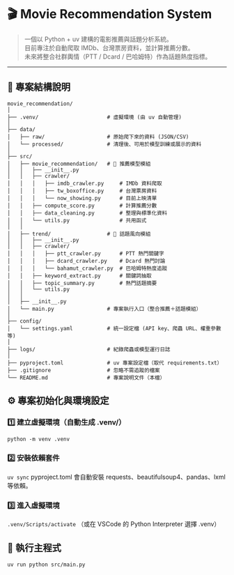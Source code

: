 # 🎬 Movie Recommendation System

> 一個以 Python + uv 建構的電影推薦與話題分析系統。  
> 目前專注於自動爬取 IMDb、台灣票房資料，並計算推薦分數。  
> 未來將整合社群輿情（PTT / Dcard / 巴哈姆特）作為話題熱度指標。

---

## 📁 專案結構說明

```plaintext
movie_recommendation/
│
├── .venv/                      # 虛擬環境 (由 uv 自動管理)
│
├── data/
│   ├── raw/                    # 原始爬下來的資料 (JSON/CSV)
│   └── processed/              # 清理後、可用於模型訓練或展示的資料
│
├── src/
│   ├── movie_recommendation/   # 🎯 推薦模型模組
│   │   ├── __init__.py
│   │   ├── crawler/
│   │   │   ├── imdb_crawler.py     # IMDb 資料爬取
│   │   │   ├── tw_boxoffice.py     # 台灣票房資料
│   │   │   └── now_showing.py      # 目前上映清單
│   │   ├── compute_score.py        # 計算推薦分數
│   │   ├── data_cleaning.py        # 整理與標準化資料
│   │   └── utils.py                # 共用函式
│   │
│   ├── trend/                  # 💬 話題風向模組
│   │   ├── __init__.py
│   │   ├── crawler/
│   │   │   ├── ptt_crawler.py      # PTT 熱門關鍵字
│   │   │   ├── dcard_crawler.py    # Dcard 熱門討論
│   │   │   └── bahamut_crawler.py  # 巴哈姆特熱度追蹤
│   │   ├── keyword_extract.py      # 關鍵詞抽取
│   │   ├── topic_summary.py        # 熱門話題摘要
│   │   └── utils.py
│   │
│   ├── __init__.py
│   └── main.py                 # 專案執行入口（整合推薦＋話題模組）
│
├── config/
│   └── settings.yaml           # 統一設定檔 (API key、爬蟲 URL、權重參數等)
│
├── logs/                       # 紀錄爬蟲或模型運行日誌
│
├── pyproject.toml              # uv 專案設定檔（取代 requirements.txt）
├── .gitignore                  # 忽略不需追蹤的檔案
└── README.md                   # 專案說明文件（本檔）
```

## ⚙️ 專案初始化與環境設定
### 1️⃣ 建立虛擬環境（自動生成 .venv/）
```python -m venv .venv```

### 2️⃣ 安裝依賴套件
```uv sync```
pyproject.toml 會自動安裝 requests、beautifulsoup4、pandas、lxml 等依賴。

### 3️⃣ 進入虛擬環境
```.venv/Scripts/activate```
（或在 VSCode 的 Python Interpreter 選擇 .venv）

## 🚀 執行主程式
```uv run python src/main.py```
